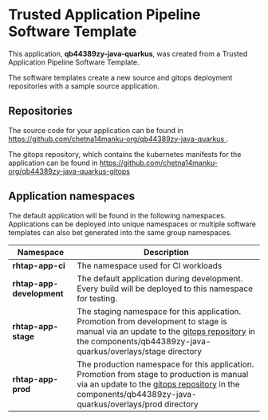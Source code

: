 # Trusted Application Pipeline Software Template

This application, **qb44389zy-java-quarkus**, was created from a Trusted Application Pipeline Software Template.

The software templates create a new source and gitops deployment repositories with a sample source application. 

## Repositories

The source code for your application can be found in [https://github.com/chetna14manku-org/qb44389zy-java-quarkus ](https://github.com/chetna14manku-org/qb44389zy-java-quarkus ).
 
The gitops repository, which contains the kubernetes manifests for the application can be found in 
[https://github.com/chetna14manku-org/qb44389zy-java-quarkus-gitops ](https://github.com/chetna14manku-org/qb44389zy-java-quarkus-gitops ) 

## Application namespaces 

The default application will be found in the following namespaces. Applications can be deployed into unique namespaces or multiple software templates can also bet generated into the same group namespaces.  

|  Namespace   |  Description   |  
| -------- | -------- |
| **rhtap-app-ci** | The namespace used for CI workloads |
| **rhtap-app-development** | The default application during development. Every build will be deployed to this namespace for testing. |
| **rhtap-app-stage** | The staging namespace for this application. Promotion from development to stage is manual via an update to the [gitops repository](https://github.com/chetna14manku-org/qb44389zy-java-quarkus-gitops ) in the components/qb44389zy-java-quarkus/overlays/stage directory |
| **rhtap-app-prod** | The production namespace for this application. Promotion from stage to production is manual via an update to the [gitops repository](https://github.com/chetna14manku-org/qb44389zy-java-quarkus-gitops ) in the components/qb44389zy-java-quarkus/overlays/prod directory |